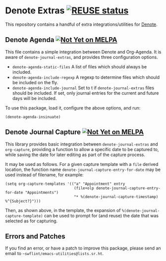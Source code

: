 <!--
SPDX-FileCopyrightText: Copyright (C) 2025 Samuel W. Flint <swflint@samuelwflint.com>

SPDX-License-Identifier: GFDL-1.3-or-later
-->

# Denote Extras [![REUSE status](https://api.reuse.software/badge/git.sr.ht/~swflint/denote-extras)](https://api.reuse.software/info/git.sr.ht/~swflint/denote-extras)

This repository contains a handful of extra integrations/utilities for [Denote](https://protesilaos.com/emacs/denote).

## Denote Agenda [![Not Yet on MELPA](https://melpa.org/packages/denote-agenda.svg)](https://melpa.org/#/denote-agenda)

This file contains a simple integration between Denote and Org-Agenda.
It is aware of `denote-journal-extras`, and provides three configuration options.

 - `denote-agenda-static-files` A list of files which should always be included.
 - `denote-agenda-include-regexp` A regexp to determine files which should be included on the fly.
 - `denote-agenda-include-journal` Set to t if `denote-journal-extras` files should be included.
   If set, only journal entries for the current and future days will be included.

To use this package, load it, configure the above options, and run:

```elisp
(denote-agenda-insinuate)
```

## Denote Journal Capture [![Not Yet on MELPA](https://melpa.org/packages/denote-journal-capture.svg)](https://melpa.org/#/denote-journal-capture)

This library provides basic integration between `denote-journal-extras` and `org-capture`, providing a function to allow a specific date to be captured to, while saving the date for later editing as part of the capture process.

It may be used as follows.
For a given capture template with a `file` derived location, the function name `denote-journal-capture-entry-for-date` may be used instead of filename, for example:

```elisp
(setq org-capture-templates '(("a" "Appointment" entry
                               (file+olp denote-journal-capture-entry-for-date "Appointments")
                               "* %(denote-journal-capture-timestamp) %^{Subject?}")))
```

Then, as shown above, in the template, the expansion of `%(denote-journal-capture-template)` can be used to prompt for (and reuse) the date that was selected as for capturing.

## Errors and Patches

If you find an error, or have a patch to improve this package, please send an email to `~swflint/emacs-utilities@lists.sr.ht`.
